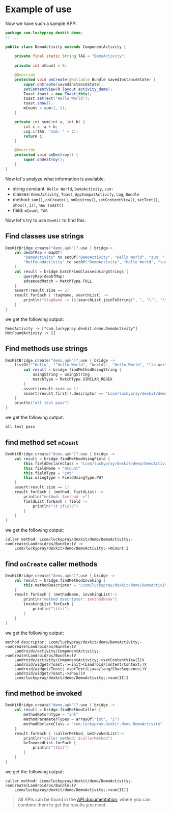 # Example of use

Now we have such a sample APP:

```java
package com.luckypray.dexkit.demo;
// ...

public class DemoActivity extends ComponentActivity {
    
    private final static String TAG = "DemoActivity";
    
    private int mCount = 0;

    @Override
    protected void onCreate(@Nullable Bundle savedInstanceState) {
        super.onCreate(savedInstanceState);
        setContentView(R.layout.activity_demo);
        Toast toast = new Toast(this);
        toast.setText("Hello World");
        toast.show();
        mCount = sum(1, 2);
    }

    private int sum(int a, int b) {
        int c =  a + b;
        Log.i(TAG, "sum: " + c);
        return c;
    }

    @Override
    protected void onDestroy() {
        super.onDestroy();
    }
}
```

Now let's analyze what information is available:

- string constant: `Hello World`, `DemoActivity`, `sum: `
- classes: `DemoActivity`, `Toast`, `AppCompatActivity`, `Log`, `Bundle`
- method: `sum()`, `onCreate()`, `onDestroy()`, `setContentView()`, `setText()`, `show()`, `i()`, `new Toast()`
- field: `mCount`, `TAG`

Now let's try to use `DexKit` to find this.

## Find classes use strings

```kotlin
DexKitBridge.create("demo.apk")?.use { bridge->
    val deobfMap = mapOf(
        "DemoActivity" to setOf("DemoActivity", "Hello World", "sum: "),
        "NotFoundActivity" to setOf("DemoActivity", "Hello World", "sum: ", "not found"),
    )
    val result = bridge.batchFindClassesUsingStrings {
        queryMap(deobfMap)
        advancedMatch = MatchType.FULL
    }
    assert(result.size == 2)
    result.forEach { (tagName, searchList) ->
        println("$tagName -> [${searchList.joinToString(", ", "\"", "\"")}]")
    }
}
```

we get the following output:

```text
DemoActivity -> ["com.luckypray.dexkit.demo.DemoActivity"]
NotFoundActivity -> []
```

## Find methods use strings

```kotlin
DexKitBridge.create("demo.apk")?.use { bridge ->
    listOf("^Hello", "^Hello World", "World$", "Hello World", "llo Wor").forEach { usingString ->
        val result = bridge.findMethodUsingString {
            usingString = usingString
            matchType = MatchType.SIMILAR_REGEX
        }
        assert(result.size == 1)
        assert(result.first().descriptor == "Lcom/luckypray/dexkit/demo/DemoActivity;->onCreate(Landroid/os/Bundle;)V")
    }
    println("all test pass")
}
```

we get the following output:

```text
all test pass
```

## find method set `mCount`

```kotlin
DexKitBridge.create("demo.apk")?.use { bridge ->
    val result = bridge.findMethodUsingField {
        this.fieldDeclareClass = "Lcom/luckypray/dexkit/demo/DemoActivity;"
        this.fieldName = "mCount"
        this.fieldType = "int"
        this.usingType = FieldUsingType.PUT
    }
    assert(result.size == 1)
    result.forEach { (method, fieldList) ->
        println("method: $method ->")
        fieldList.forEach { field ->
            println("\t $field")
        }
    }
}
```

we get the following output:

```text
caller method: Lcom/luckypray/dexkit/demo/DemoActivity;->onCreate(Landroid/os/Bundle;)V ->
    Lcom/luckypray/dexkit/demo/DemoActivity;->mCount:I
```

## find `onCreate` caller methods

```kotlin
DexKitBridge.create("demo.apk")?.use { bridge ->
    val result = bridge.findMethodInvoking {
        this.methodDescriptor = "Lcom/luckypray/dexkit/demo/DemoActivity;->onCreate(Landroid/os/Bundle;)V"
    }
    result.forEach { (methodName, invokingList)->
        println("method descriptor: $methodName")
        invokingList.forEach {
            println("\t$it")
        }
    }
}
```

we get the following output:

```text
method descriptor: Lcom/luckypray/dexkit/demo/DemoActivity;->onCreate(Landroid/os/Bundle;)V
    Landroidx/activity/ComponentActivity;->onCreate(Landroid/os/Bundle;)V
    Landroidx/activity/ComponentActivity;->setContentView(I)V
    Landroid/widget/Toast;-><init>(Landroid/content/Context;)V
    Landroid/widget/Toast;->setText(Ljava/lang/CharSequence;)V
    Landroid/widget/Toast;->show()V
    Lcom/luckypray/dexkit/demo/DemoActivity;->sum(II)I
```

## find method be invoked

```kotlin
DexKitBridge.create("demo.apk")?.use { bridge ->
    val result = bridge.findMethodCaller {
        methodReturnType = "int"
        methodParameterTypes = arrayOf("int", "I")
        methodDeclareClass = "com.luckypray.dexkit.demo.DemoActivity"
    }
    result.forEach { (callerMethod, beInvokedList)->
        println("caller method: $callerMethod")
        beInvokedList.forEach {
            println("\t$it")
        }
    }
}
```

we get the following output:

```text
caller method: Lcom/luckypray/dexkit/demo/DemoActivity;->onCreate(Landroid/os/Bundle;)V
    Lcom/luckypray/dexkit/demo/DemoActivity;->sum(II)I
```


> All APIs can be found in the [API documentation](https://luckypray.org/DexKit-Doc/dexkit/io.luckypray.dexkit/-dex-kit-bridge/index.html), 
> where you can combine them to get the results you need.